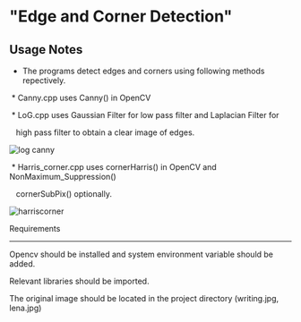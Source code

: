 <h1>"Edge and Corner Detection"</h1>


<h2>Usage Notes</h2>


- The programs detect edges and corners using following methods repectively.

 * Canny.cpp uses Canny() in OpenCV

 * LoG.cpp uses Gaussian Filter for low pass filter and Laplacian Filter for

   high pass filter to obtain a clear image of edges. 
   
   
   ![log canny](https://user-images.githubusercontent.com/36324014/50730047-7dc79600-1187-11e9-8a3d-ab48538304d7.JPG)


 * Harris_corner.cpp uses cornerHarris() in OpenCV and NonMaximum_Suppression()

   cornerSubPix() optionally.
   
   ![harriscorner](https://user-images.githubusercontent.com/36324014/50730053-90da6600-1187-11e9-8df8-87e166cc4e94.JPG)


Requirements

-------------

Opencv should be installed and system environment variable should be added.

Relevant libraries should be imported.

The original image should be located in the project directory (writing.jpg, lena.jpg) 
